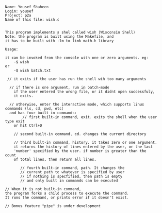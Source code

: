 
    Name: Yousef Shaheen
    Login: yousef
    Project: p2a
    Name of this file: wish.c
    
    
    This program implements a shel called wish (Wisconsin Shell)
    Note: the program is built using the Makefile, and
    it has to be built with -lm to link math.h library
    
    Usage:

	it can be invoked from the console with one or zero arguments. eg: 
		-$ wish 
	or 	
		-$ wish batch.txt

	 // it exits if the user has run the shell wih too many arguments

	  // if there is one argument, run in batch-mode
		if the user entered the wrong file, or it didnt open successfuly,
		it exits.

	  // otherwise, enter the interactive mode, which supports linux commands (ls, cd, pwd, etc)
	  and has four built in commands:
	        // first built-in command, exit. exits the shell when the user type exit
		or hit Ctrl+D
		
		// second built-in command, cd. changes the current directory 

		// third built-in command, history. it takes zero or one argument.
		it returns the history of lines entered by the user, or the last
		'number' specified by the user. if number is greater than the count
		of total lines, then return all lines.

	       // fourth built-in command, path. It changes the 
	       // current path to whatever is specified by user
	       // if nothing is specfified, then path is empty
	       // and only built in commands can be executed

	// When it is not built-in command, 
	the program forks a child process to execute the command.
	It runs the command, or prints error if it doesn't exist.
	
	// Bonus feature "pipe" is under development

